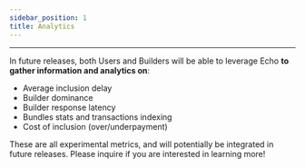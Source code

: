```yaml
---
sidebar_position: 1
title: Analytics
---
```

--------

In future releases, both Users and Builders will be able to leverage Echo **to gather information and analytics on**:
- Average inclusion delay
- Builder dominance
- Builder response latency 
- Bundles stats and transactions indexing
- Cost of inclusion (over/underpayment)

These are all experimental metrics, and will potentially be integrated in future releases.
Please inquire if you are interested in learning more!